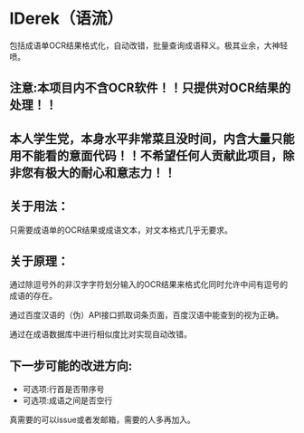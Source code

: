 # IDerek（语流）
包括成语单OCR结果格式化，自动改错，批量查询成语释义。极其业余，大神轻喷。
## 注意:本项目内不含OCR软件！！只提供对OCR结果的处理！！
## 本人学生党，本身水平非常菜且没时间，内含大量只能用不能看的意面代码！！不希望任何人贡献此项目，除非您有极大的耐心和意志力！！
## 关于用法：
只需要成语单的OCR结果或成语文本，对文本格式几乎无要求。
## 关于原理：
通过除逗号外的非汉字字符划分输入的OCR结果来格式化同时允许中间有逗号的成语的存在。

通过百度汉语的（伪）API接口抓取词条页面，百度汉语中能查到的视为正确。

通过在成语数据库中进行相似度比对实现自动改错。
## 下一步可能的改进方向:
- 可选项:行首是否带序号
- 可选项:成语之间是否空行

真需要的可以issue或者发邮箱，需要的人多再加入。
